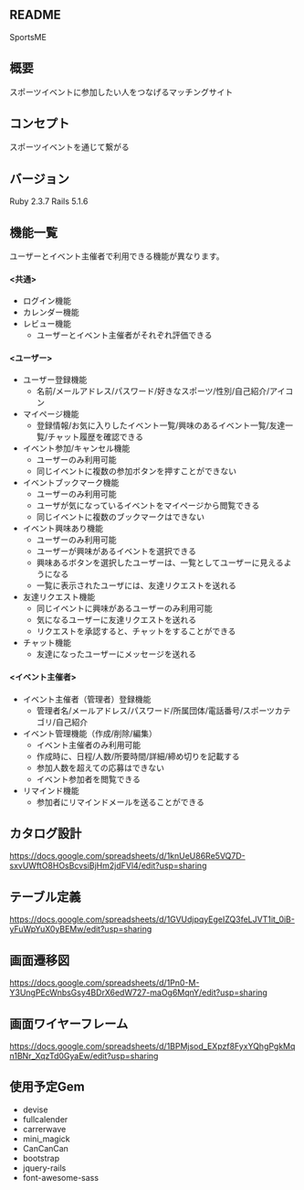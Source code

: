 ## README
  SportsME
## 概要
  スポーツイベントに参加したい人をつなげるマッチングサイト
## コンセプト
  スポーツイベントを通じて繋がる
## バージョン
  Ruby 2.3.7 Rails 5.1.6
## 機能一覧
  ユーザーとイベント主催者で利用できる機能が異なります。

#### <共通>
  - ログイン機能
  - カレンダー機能
  - レビュー機能
    - ユーザーとイベント主催者がそれぞれ評価できる
#### <ユーザー>
  - ユーザー登録機能
    - 名前/メールアドレス/パスワード/好きなスポーツ/性別/自己紹介/アイコン
  - マイページ機能
    - 登録情報/お気に入りしたイベント一覧/興味のあるイベント一覧/友達一覧/チャット履歴を確認できる
  - イベント参加/キャンセル機能
    - ユーザーのみ利用可能
    - 同じイベントに複数の参加ボタンを押すことができない
  - イベントブックマーク機能
    - ユーザーのみ利用可能
    - ユーザが気になっているイベントをマイページから閲覧できる
    - 同じイベントに複数のブックマークはできない
  - イベント興味あり機能
    - ユーザーのみ利用可能
    - ユーザーが興味があるイベントを選択できる
    - 興味あるボタンを選択したユーザーは、一覧としてユーザーに見えるようになる
    - 一覧に表示されたユーザには、友達リクエストを送れる
  - 友達リクエスト機能
    - 同じイベントに興味があるユーザーのみ利用可能
    - 気になるユーザーに友達リクエストを送れる
    - リクエストを承認すると、チャットをすることができる
  - チャット機能
    - 友達になったユーザーにメッセージを送れる

#### <イベント主催者>
  - イベント主催者（管理者）登録機能
    - 管理者名/メールアドレス/パスワード/所属団体/電話番号/スポーツカテゴリ/自己紹介
  - イベント管理機能（作成/削除/編集）
    - イベント主催者のみ利用可能
    - 作成時に、日程/人数/所要時間/詳細/締め切りを記載する
    - 参加人数を超えての応募はできない
    - イベント参加者を閲覧できる
  - リマインド機能
    - 参加者にリマインドメールを送ることができる

## カタログ設計
https://docs.google.com/spreadsheets/d/1knUeU86Re5VQ7D-sxvUWftO8HOsBcvsiBjHm2jdFVl4/edit?usp=sharing

## テーブル定義
https://docs.google.com/spreadsheets/d/1GVUdjpqyEgeIZQ3feLJVT1it_0iB-yFuWpYuX0yBEMw/edit?usp=sharing

## 画面遷移図
https://docs.google.com/spreadsheets/d/1Pn0-M-Y3UngPEcWnbsGsy4BDrX6edW727-maOg6MqnY/edit?usp=sharing

## 画面ワイヤーフレーム
https://docs.google.com/spreadsheets/d/1BPMjsod_EXpzf8FyxYQhgPgkMqn1BNr_XqzTd0GyaEw/edit?usp=sharing

## 使用予定Gem
  - devise
  - fullcalender
  - carrerwave
  - mini_magick
  - CanCanCan
  - bootstrap
  - jquery-rails
  - font-awesome-sass
